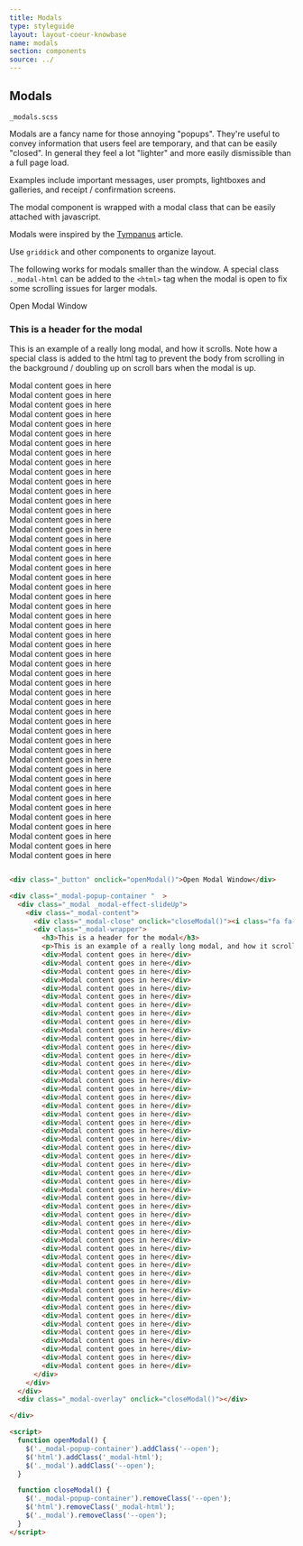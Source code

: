 ```yaml
---
title: Modals
type: styleguide
layout: layout-coeur-knowbase
name: modals
section: components
source: ../
---
```



<main markdown="1">

## Modals

`_modals.scss`

Modals are a fancy name for those annoying "popups". They're useful to convey information that users feel are temporary, and that can be easily "closed". In general they feel a lot "lighter" and more easily dismissible than a full page load. 

Examples include important messages, user prompts, lightboxes and galleries, and receipt / confirmation screens.

The modal component is wrapped with a modal class that can be easily attached with javascript.

Modals were inspired by the [Tympanus](https://tympanus.net/codrops/2013/06/25/nifty-modal-window-effects/) article.

Use `griddick` and other components to organize layout.

<div class="_message" markdown="1">

The following works for modals smaller than the window. A special class `._modal-html` can be added to the `<html>` tag when the modal is open to fix some scrolling issues for larger modals.

</div>

<div class="_styleguide-example">
  <div class="_button" onclick="openModal()">Open Modal Window</div>

  <div class="_modal-popup-container "  >
    <div class="_modal _modal-effect-slideUp">
      <div class="_modal-content">
        <div class="_modal-close" onclick="closeModal()"><i class="fa fa-close"></i></div>
        <div class="_modal-wrapper">
          <h3>This is a header for the modal</h3>
          <p>This is an example of a really long modal, and how it scrolls. Note how a special class is added to the html tag to prevent the body from scrolling in the background / doubling up on scroll bars when the modal is up.</p>
          <div>Modal content goes in here</div>
          <div>Modal content goes in here</div>
          <div>Modal content goes in here</div>
          <div>Modal content goes in here</div>
          <div>Modal content goes in here</div>
          <div>Modal content goes in here</div>
          <div>Modal content goes in here</div>
          <div>Modal content goes in here</div>
          <div>Modal content goes in here</div>
          <div>Modal content goes in here</div>
          <div>Modal content goes in here</div>
          <div>Modal content goes in here</div>
          <div>Modal content goes in here</div>
          <div>Modal content goes in here</div>
          <div>Modal content goes in here</div>
          <div>Modal content goes in here</div>
          <div>Modal content goes in here</div>
          <div>Modal content goes in here</div>
          <div>Modal content goes in here</div>
          <div>Modal content goes in here</div>
          <div>Modal content goes in here</div>
          <div>Modal content goes in here</div>
          <div>Modal content goes in here</div>
          <div>Modal content goes in here</div>
          <div>Modal content goes in here</div>
          <div>Modal content goes in here</div>
          <div>Modal content goes in here</div>
          <div>Modal content goes in here</div>
          <div>Modal content goes in here</div>
          <div>Modal content goes in here</div>
          <div>Modal content goes in here</div>
          <div>Modal content goes in here</div>
          <div>Modal content goes in here</div>
          <div>Modal content goes in here</div>
          <div>Modal content goes in here</div>
          <div>Modal content goes in here</div>
          <div>Modal content goes in here</div>
          <div>Modal content goes in here</div>
          <div>Modal content goes in here</div>
          <div>Modal content goes in here</div>
          <div>Modal content goes in here</div>
          <div>Modal content goes in here</div>
          <div>Modal content goes in here</div>
          <div>Modal content goes in here</div>
          <div>Modal content goes in here</div>
          <div>Modal content goes in here</div>
          <div>Modal content goes in here</div>
          <div>Modal content goes in here</div>
          <div>Modal content goes in here</div>
          <div>Modal content goes in here</div>
        </div>
      </div>
    </div>
    <div class="_modal-overlay" onclick="closeModal()"></div>

  </div>

  <script>
    function openModal() {
      $('._modal-popup-container').addClass('--open');
      $('html').addClass('_modal-html');
      $('._modal').addClass('--open');
    }

    function closeModal() {
      $('._modal-popup-container').removeClass('--open');
      $('html').removeClass('_modal-html');
      $('._modal').removeClass('--open');
    }
  </script>
</div>



~~~ html

<div class="_button" onclick="openModal()">Open Modal Window</div>

<div class="_modal-popup-container "  >
  <div class="_modal _modal-effect-slideUp">
    <div class="_modal-content">
      <div class="_modal-close" onclick="closeModal()"><i class="fa fa-close"></i></div>
      <div class="_modal-wrapper">
        <h3>This is a header for the modal</h3>
        <p>This is an example of a really long modal, and how it scrolls. Note how a special class is added to the html tag to prevent the body from scrolling in the background / doubling up on scroll bars when the modal is up.</p>
        <div>Modal content goes in here</div>
        <div>Modal content goes in here</div>
        <div>Modal content goes in here</div>
        <div>Modal content goes in here</div>
        <div>Modal content goes in here</div>
        <div>Modal content goes in here</div>
        <div>Modal content goes in here</div>
        <div>Modal content goes in here</div>
        <div>Modal content goes in here</div>
        <div>Modal content goes in here</div>
        <div>Modal content goes in here</div>
        <div>Modal content goes in here</div>
        <div>Modal content goes in here</div>
        <div>Modal content goes in here</div>
        <div>Modal content goes in here</div>
        <div>Modal content goes in here</div>
        <div>Modal content goes in here</div>
        <div>Modal content goes in here</div>
        <div>Modal content goes in here</div>
        <div>Modal content goes in here</div>
        <div>Modal content goes in here</div>
        <div>Modal content goes in here</div>
        <div>Modal content goes in here</div>
        <div>Modal content goes in here</div>
        <div>Modal content goes in here</div>
        <div>Modal content goes in here</div>
        <div>Modal content goes in here</div>
        <div>Modal content goes in here</div>
        <div>Modal content goes in here</div>
        <div>Modal content goes in here</div>
        <div>Modal content goes in here</div>
        <div>Modal content goes in here</div>
        <div>Modal content goes in here</div>
        <div>Modal content goes in here</div>
        <div>Modal content goes in here</div>
        <div>Modal content goes in here</div>
        <div>Modal content goes in here</div>
        <div>Modal content goes in here</div>
        <div>Modal content goes in here</div>
        <div>Modal content goes in here</div>
        <div>Modal content goes in here</div>
        <div>Modal content goes in here</div>
        <div>Modal content goes in here</div>
        <div>Modal content goes in here</div>
        <div>Modal content goes in here</div>
        <div>Modal content goes in here</div>
        <div>Modal content goes in here</div>
        <div>Modal content goes in here</div>
        <div>Modal content goes in here</div>
        <div>Modal content goes in here</div>
      </div>
    </div>
  </div>
  <div class="_modal-overlay" onclick="closeModal()"></div>

</div>

<script>
  function openModal() {
    $('._modal-popup-container').addClass('--open');
    $('html').addClass('_modal-html');
    $('._modal').addClass('--open');
  }

  function closeModal() {
    $('._modal-popup-container').removeClass('--open');
    $('html').removeClass('_modal-html');
    $('._modal').removeClass('--open');
  }
</script>
~~~

</main>

